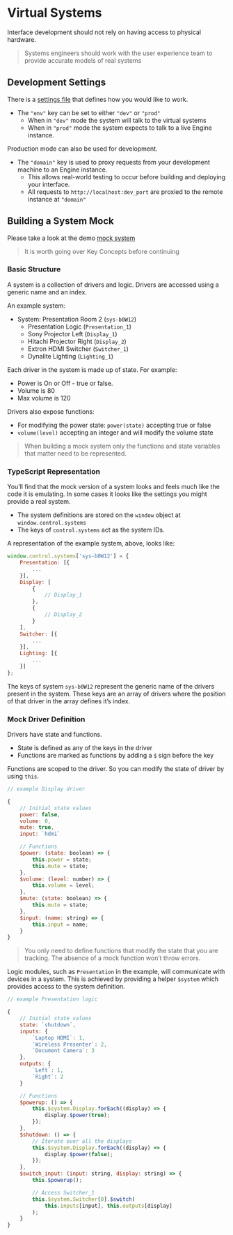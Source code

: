 # Virtual Systems

Interface development should not rely on having access to physical hardware.

> Systems engineers should work with the user experience team to provide accurate models of real systems

## Development Settings

There is a [settings file](https://github.com/acaprojects/ngx-composer-starter/blob/master/src/assets/settings.json) that defines how you would like to work.

* The `"env"` key can be set to either `"dev"` or `"prod"`
  * When in `"dev"` mode the system will talk to the virtual systems
  * When in `"prod"` mode the system expects to talk to a live Engine instance.

Production mode can also be used for development.

* The `"domain"` key is used to proxy requests from your development machine to an Engine instance.
  * This allows real-world testing to occur before building and deploying your interface.
  * All requests to `http://localhost:dev_port` are proxied to the remote instance at `"domain"`

## Building a System Mock

Please take a look at the demo [mock system](https://github.com/acaprojects/ngx-composer-starter/blob/master/src/app/shared/mock/system.mockup.ts)

> It is worth going over Key Concepts before continuing

### Basic Structure

A system is a collection of drivers and logic. Drivers are accessed using a generic name and an index.

An example system:

* System: Presentation Room 2 \(`sys-b0W12`\)
  * Presentation Logic \(`Presentation_1`\)
  * Sony Projector Left \(`Display_1`\)
  * Hitachi Projector Right \(`Display_2`\)
  * Extron HDMI Switcher \(`Switcher_1`\)
  * Dynalite Lighting \(`Lighting_1`\)

Each driver in the system is made up of state. For example:

* Power is On or Off - true or false.
* Volume is 80
* Max volume is 120

Drivers also expose functions:

* For modifying the power state: `power(state)` accepting true or false
* `volume(level)` accepting an integer and will modify the volume state

> When building a mock system only the functions and state variables that matter need to be represented.

### TypeScript Representation

You’ll find that the mock version of a system looks and feels much like the code it is emulating. In some cases it looks like the settings you might provide a real system.

* The system definitions are stored on the `window` object at `window.control.systems`
* The keys of `control.systems` act as the system IDs.

A representation of the example system, above, looks like:

```javascript
window.control.systems['sys-b0W12'] = {
    Presentation: [{
        ...
    }],
    Display: [
        {
            // Display_1
        },
        {
            // Display_2
        }
    ],
    Switcher: [{
        ...
    }],
    Lighting: [{
        ...
    }]
};
```

The keys of system `sys-b0W12` represent the generic name of the drivers present in the system. These keys are an array of drivers where the position of that driver in the array defines it’s index.

### Mock Driver Definition

Drivers have state and functions.

* State is defined as any of the keys in the driver
* Functions are marked as functions by adding a `$` sign before the key

Functions are scoped to the driver. So you can modify the state of driver by using `this`.

```javascript
// example Display driver

{
    // Initial state values
    power: false,
    volume: 0,
    mute: true,
    input: `hdmi`

    // Functions
    $power: (state: boolean) => {
        this.power = state;
        this.mute = state;
    },
    $volume: (level: number) => {
        this.volume = level;
    },
    $mute: (state: boolean) => {
        this.mute = state;
    },
    $input: (name: string) => {
        this.input = name;
    }
}
```

> You only need to define functions that modify the state that you are tracking. The absence of a mock function won’t throw errors.

Logic modules, such as `Presentation` in the example, will communicate with devices in a system. This is achieved by providing a helper `$system` which provides access to the system definition.

```javascript
// example Presentation logic

{
    // Initial state values
    state: `shutdown`,
    inputs: {
        `Laptop HDMI`: 1,
        `Wireless Presenter`: 2,
        `Document Camera`: 3
    },
    outputs: {
        `Left`: 1,
        `Right`: 2
    }

    // Functions
    $powerup: () => {
        this.$system.Display.forEach((display) => {
            display.$power(true);
        });
    },
    $shutdown: () => {
        // Iterate over all the displays
        this.$system.Display.forEach((display) => {
            display.$power(false);
        });
    },
    $switch_input: (input: string, display: string) => {
        this.$powerup();

        // Access Switcher_1
        this.$system.Switcher[0].$switch(
            this.inputs[input], this.outputs[display]
        );
    }
}
```

